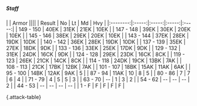##### Staff

|      |   Armor   ||||
|   Result   |   No   |   Lt   |   Md   |   Hvy   |
|:--------:|:-----:|:-----:|:-----:|:-----:|
| 149 - 150 | 40EK | 31EK | 21EK | 10EK |
| 147 - 148 | 39EK | 30EK | 20EK | 10EK |
| 145 - 146 | 38EK | 29EK | 20EK | 10EK |
| 143 - 144 | 37EK | 28EK | 19DK | 10DK |
| 140 - 142 | 36EK | 28EK | 19DK | 10DK |
| 137 - 139 | 35EK | 27EK | 18DK | 9DK |
| 133 - 136 | 33EK | 25EK | 17DK | 9DK |
| 129 - 132 | 31EK | 24DK | 16CK | 9DK |
| 124 - 128 | 29EK | 23DK | 16CK | 8CK |
| 119 - 123 | 26EK | 21CK | 14CK | 8CK |
| 114 - 118 | 24DK | 19CK | 13BK | 7AK |
| 108 - 113 | 21CK | 17BK | 12BK | 7AK |
| 101 - 107 | 18BK | 15AK | 11AK | 6AK |
| 95 - 100 | 14BK | 12AK | 9AK | 5 |
| 87 - 94 | 11AK | 10 | 8 | 5 |
| 80 - 86 | 7 | 7 | 6 | 4 |
| 71 - 79 | 4 | 5 | 5 | 3 |
| 63 - 70 | --  | 1 | 3 | 2 |
| 54 - 62 | --  | --  | --  | 2 |
| 44 - 53 | --  | --  | --  | --  |
| 1 - F | F | F | F | F |

{.attack-table}
